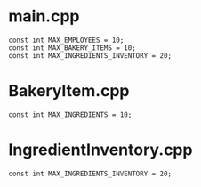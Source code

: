 # main.cpp
```
const int MAX_EMPLOYEES = 10;
const int MAX_BAKERY_ITEMS = 10;
const int MAX_INGREDIENTS_INVENTORY = 20;
```

# BakeryItem.cpp
```
const int MAX_INGREDIENTS = 10;
```

# IngredientInventory.cpp
```
const int MAX_INGREDIENTS_INVENTORY = 20;
```
